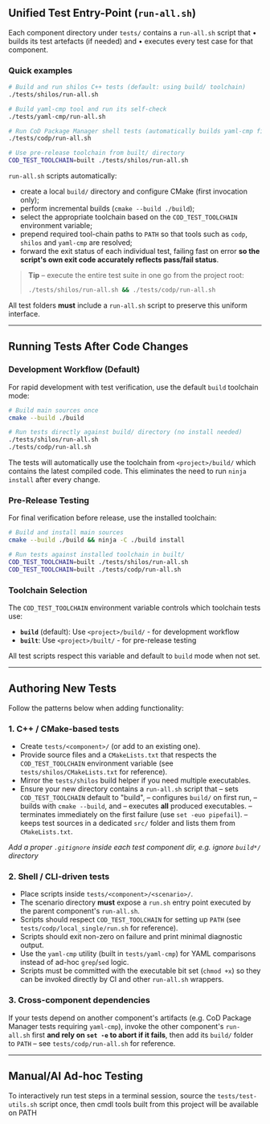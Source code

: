 ## Unified Test Entry-Point (`run-all.sh`)

Each component directory under `tests/` contains a `run-all.sh` script that
• builds its test artefacts (if needed) and
• executes every test case for that component.

### Quick examples

```bash
# Build and run shilos C++ tests (default: using build/ toolchain)
./tests/shilos/run-all.sh

# Build yaml-cmp tool and run its self-check
./tests/yaml-cmp/run-all.sh

# Run CoD Package Manager shell tests (automatically builds yaml-cmp first)
./tests/codp/run-all.sh

# Use pre-release toolchain from built/ directory
COD_TEST_TOOLCHAIN=built ./tests/shilos/run-all.sh
```

`run-all.sh` scripts automatically:

* create a local `build/` directory and configure CMake (first invocation only);
* perform incremental builds (`cmake --build ./build`);
* select the appropriate toolchain based on the `COD_TEST_TOOLCHAIN` environment variable;
* prepend required tool-chain paths to `PATH` so that tools such as `codp`, `shilos` and `yaml-cmp` are resolved;
* forward the exit status of each individual test, failing fast on error **so the script's own exit code accurately reflects pass/fail status**.

> **Tip** – execute the entire test suite in one go from the project root:
>
> ```bash
> ./tests/shilos/run-all.sh && ./tests/codp/run-all.sh
> ```

All test folders **must** include a `run-all.sh` script to preserve this uniform
interface.

---

## Running Tests After Code Changes

### Development Workflow (Default)

For rapid development with test verification, use the default `build` toolchain mode:

```bash
# Build main sources once
cmake --build ./build

# Run tests directly against build/ directory (no install needed)
./tests/shilos/run-all.sh
./tests/codp/run-all.sh
```

The tests will automatically use the toolchain from `<project>/build/` which contains the latest compiled code. This eliminates the need to run `ninja install` after every change.

### Pre-Release Testing

For final verification before release, use the installed toolchain:

```bash
# Build and install main sources
cmake --build ./build && ninja -C ./build install

# Run tests against installed toolchain in built/
COD_TEST_TOOLCHAIN=built ./tests/shilos/run-all.sh
COD_TEST_TOOLCHAIN=built ./tests/codp/run-all.sh
```

### Toolchain Selection

The `COD_TEST_TOOLCHAIN` environment variable controls which toolchain tests use:

- **`build`** (default): Use `<project>/build/` - for development workflow
- **`built`**: Use `<project>/built/` - for pre-release testing

All test scripts respect this variable and default to `build` mode when not set.

---

## Authoring New Tests

Follow the patterns below when adding functionality:

### 1. C++ / CMake-based tests

* Create `tests/<component>/` (or add to an existing one).
* Provide source files and a `CMakeLists.txt` that respects the `COD_TEST_TOOLCHAIN` environment variable (see `tests/shilos/CMakeLists.txt` for reference).
* Mirror the `tests/shilos` build helper if you need multiple executables.
* Ensure your new directory contains a `run-all.sh` script that
  – sets `COD_TEST_TOOLCHAIN` default to "build",
  – configures `build/` on first run,
  – builds with `cmake --build`, and
  – executes **all** produced executables.
  – terminates immediately on the first failure (use `set -euo pipefail`).
  – keeps test sources in a dedicated `src/` folder and lists them from `CMakeLists.txt`.

*Add a proper `.gitignore` inside each test component dir, e.g. ignore `build*/` directory*

### 2. Shell / CLI-driven tests

* Place scripts inside `tests/<component>/<scenario>/`.
* The scenario directory **must** expose a `run.sh` entry point executed by the
  parent component's `run-all.sh`.
* Scripts should respect `COD_TEST_TOOLCHAIN` for setting up `PATH` (see `tests/codp/local_single/run.sh` for reference).
* Scripts should exit non-zero on failure and print minimal diagnostic output.
* Use the `yaml-cmp` utility (built in `tests/yaml-cmp`) for YAML comparisons
  instead of ad-hoc `grep`/`sed` logic.
* Scripts must be committed with the executable bit set (`chmod +x`) so they can be invoked directly by CI and other `run-all.sh` wrappers.

### 3. Cross-component dependencies

If your tests depend on another component's artifacts (e.g. CoD Package Manager tests requiring
`yaml-cmp`), invoke the other component's `run-all.sh` first **and rely on
`set -e` to abort if it fails**, then add its `build/` folder to `PATH` – see
`tests/codp/run-all.sh` for reference.

---

## Manual/AI Ad-hoc Testing

To interactively run test steps in a terminal session, source the `tests/test-utils.sh` script once, then cmdl tools built from this project will be available on PATH
